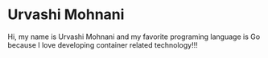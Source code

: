 # Urvashi Mohnani

Hi, my name is Urvashi Mohnani and my favorite programing language is Go because I love developing container related technology!!!
